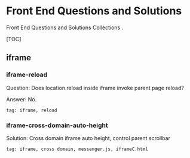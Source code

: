 # Front End Questions and Solutions

Front End Questions and Solutions Collections .

[TOC]

## iframe

### iframe-reload 

Question: Does location.reload inside iframe invoke parent page reload?

Answer:  No. 

`tag: iframe, reload`

### iframe-cross-domain-auto-height



Solution: Cross domain iframe auto height, control parent scrollbar

`tag: iframe, cross domain, messenger.js, iframeC.html`
